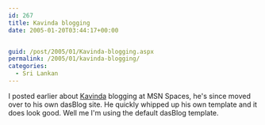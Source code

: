 ```yaml
---
id: 267
title: Kavinda blogging
date: 2005-01-20T03:44:17+00:00


guid: /post/2005/01/Kavinda-blogging.aspx
permalink: /2005/01/kavinda-blogging/
categories:
  - Sri Lankan
---
```

<P>I posted earlier about <A href="http://blog.brainwaves.ws/">Kavinda</A> blogging at MSN Spaces, he's since moved over to his own dasBlog site. He quickly whipped up his own template and it does look good. Well me I'm using the default dasBlog template.</P>